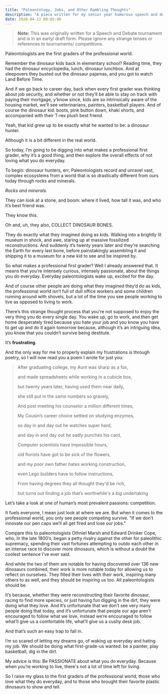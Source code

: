 ```yaml
---
title: "Paleontology, Jobs, and Other Rambling Thoughts"
description: "A piece written for my senior year humorous speech and debate tournaments."
date: 2020-04-12 00:05:00
---
```


> **Note:** This was originally written for a Speech and Debate tournament and is in an early/ draft form. Please ignore any strange tenses or references to tournaments/ competitions.

Paleontologists are the first graders of the professional world.

Remember the dinosaur kids back in elementary school? Reading time, they had the dinosaur encyclopedia, lunch, dinosaur lunchbox. And at sleepovers they busted out the dinosaur pajamas, and you got to watch Land Before Time.

And if we go back to career day, back when every first grader was thinking about job security, and whether or not they’ll be able to stay on track with paying their mortgage, y’know since, kids are so intrinsically aware of the housing market, we’ll see veterinarians, painters, basketball players. And of course the dinosaur kid: boots, pink button down, khaki shorts, and accompanied with their T-rex plush best friend.

Yeah, that kid grew up to be exactly what he wanted to be: a dinosaur hunter.

Although it is a bit different in the real world.

So today, I’m going to be digging into what makes a professional first grader, why it’s a good thing, and then explore the overall effects of not loving what you do everyday.

To begin: dinosaur hunters, err, Paleontologists record and unravel vast, complex ecosystems from a world that is so drastically different from ours today through rocks and minerals.

_Rocks and minerals._

They can look at a stone, and boom: where it lived, how tall it was, and who it’s best friend was.

They know this.

Oh and, uh, they also, COLLECT DINOSAUR BONES.

They do exactly what they imagined doing as kids. Walking into a brightly lit museum in shock, and awe, staring up at massive fossilized reconstructions. And suddenly it’s twenty years later and they’re searching the Earth for every last bone, before painstakingly assembling it and shipping it to a museum for a new kid to see and be inspired by.

So what makes a professional first grader? Well I already answered that. It means that you’re intensely curious, intensely passionate, about the things you do everyday. Everyday paleontologists wake up, excited for the day.

And of course other people are doing what they imagined they’d do as kids, the professional world isn’t full of dull office workers and some children running around with shovels, but a lot of the time you see people working to live as opposed to living to work.

There’s this strange thought process that you're not supposed to enjoy the very thing you do every single day. You wake up, go to work, and then get home desperately tired because you hate your job and you know you have to get up and do it again tomorrow because, although it’s an intriguing idea, you know that you couldn’t survive being destitute.

It’s **frustrating**.

And the only way for me to properly explain my frustrations is through poetry, so I will now read you a poem I wrote for just you:

> After graduating college, my Aunt was sharp as a fox,
>
> and made spreadsheets while working in a cubicle box,
>
> but twenty years later, having used them near daily,
>
> she still put in the same numbers so gravely,
>
> And post meeting his counselor a million different times,
>
> My Cousin’s career choice settled on studying enzymes,
>
> so day in and day out he watches super hard,
>
> and day in and day out he sadly punches his card,
>
> Computer scientists have impossible hours,
>
> old florists have got to be sick of the flowers,
>
> and my poor own father hates working construction,
>
> even Lego builders have to follow instructions,
>
> From having degrees they all thought they'd be rich,
>
> but turns out finding a job that’s worthwhile's a _big_ undertaking

Let’s take a look at one of human’s most prevalent passions: competition.

It fuels everyone, I mean just look at where we are. But when it comes to the professional world, you only see people competing survive. "If we don’t innovate our pen caps we’ll all get fired and lose our jobs."

Compare this to paleontologists Othniel Marsh and Edward Drinker Cope, who, In the late 1800’s, began a petty rivalry against the other for paleolithic supremacy, spending their vast fortunes attempting to outdo each other in an intense race to discover more dinosaurs, which is without a doubt the coolest sentence I’ve ever said.

And while the two of them are notable for having discovered over 136 new dinosaurs combined, their work is more notable today for allowing us to reflect on ourselves. They filled their lives with their work, inspiring many others to as well, and they should be inspiring us too. All paleontologists should be.

It’s because, whether they were reconstructing their favorite dinosaur, racing to find more species, or just having fun digging in the dirt, they were doing what they love. And It’s unfortunate that we don’t see very many people doing that today, and it’s unfortunate that people our age aren’t encouraged to follow what we love, instead we’re encouraged to follow what’ll give us a comfortable life, what’ll give us a cushy desk job.

And that’s such an easy trap to fall in.

I’m so scared of letting my dreams go, of waking up everyday and hating my job. We should be doing what first-grade-us wanted: be a painter, play basketball, dig in the dirt.

My advice is this: Be PASSIONATE about what you do everyday. Because when you’re working to live, there's not a lot of time left for living.

So I raise my glass to the first graders of the professional world, those who love what they do everyday, and to those who brought their favorite plastic dinosaurs to show and tell.
